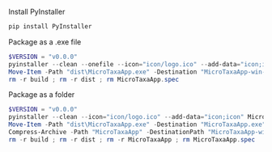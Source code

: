 Install PyInstaller

```PowerShell
pip install PyInstaller
```

Package as a .exe file

```PowerShell
$VERSION = "v0.0.0"
pyinstaller --clean --onefile --icon="icon/logo.ico" --add-data="icon;icon" MicroTaxaApp.py
Move-Item -Path "dist\MicroTaxaApp.exe" -Destination "MicroTaxaApp-win-$VERSION.exe"
rm -r build ; rm -r dist ; rm MicroTaxaApp.spec
```

Package as a folder

```PowerShell
$VERSION = "v0.0.0"
pyinstaller --clean --icon="icon/logo.ico" --add-data="icon;icon" MicroTaxaApp.py
Move-Item -Path "dist\MicroTaxaApp.exe" -Destination "MicroTaxaApp.exe"
Compress-Archive -Path "MicroTaxaApp" -DestinationPath "MicroTaxaApp-win-$VERSION.zip"
rm -r build ; rm -r dist ; rm -r MicroTaxaApp ; rm MicroTaxaApp.spec
```
